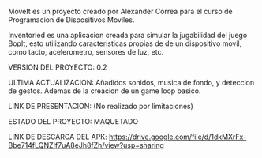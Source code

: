 MoveIt es un proyecto creado por Alexander Correa para el curso de Programacion de Dispositivos Moviles.

Inventoried es una aplicacion creada para simular la jugabilidad del juego BopIt, esto utilizando caracteristicas propias de de un dispositivo movil, como tacto, acelerometro, sensores de luz, etc.

VERSION DEL PROYECTO: 0.2

ULTIMA ACTUALIZACION: Añadidos sonidos, musica de fondo, y deteccion de gestos. Ademas de la creacion de un game loop basico.

LINK DE PRESENTACION: (No realizado por limitaciones)

ESTADO DEL PROYECTO: MAQUETADO

LINK DE DESCARGA DEL APK: https://drive.google.com/file/d/1dkMXrFx-Bbe714fLQNZIf7uA8eJh8fZh/view?usp=sharing
